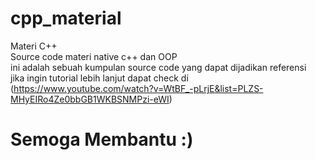# cpp_material
Materi C++\
Source code materi native c++ dan OOP\
ini adalah sebuah kumpulan source code yang dapat dijadikan referensi\
jika ingin tutorial lebih lanjut dapat check di  
\(https://www.youtube.com/watch?v=WtBF_-pLrjE&list=PLZS-MHyEIRo4Ze0bbGB1WKBSNMPzi-eWI)

# Semoga Membantu :)
